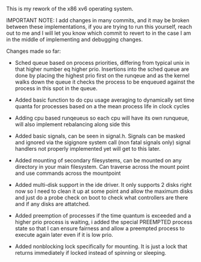 This is my rework of the x86 xv6 operating system.

IMPORTANT NOTE: I add changes in many commits, and it may be broken between these implementations, if you are trying to run this yourself, reach out to me and I will let you know which commit to revert to in the case I am
in the middle of implementing and debugging changes.

Changes made so far:

  - Sched queue based on process priorities, differing from typical unix in that higher number eq higher prio. 
    Insertions into the sched queue are done by placing the highest prio first on the runqeue and as the kernel walks
    down the queue it checks the process to be enqueued against the process in this spot in the queue.

  - Added basic function to do cpu usage averaging to dynamically set time quanta for processes based on a the mean process life in clock cycles 
    
  - Adding cpu based runqeueus so each cpu will have its own runqueue, will also implement rebalancing along side this

  - Added basic signals, can be seen in signal.h. Signals can be masked and ignored via the sigignore system call (non fatal signals only)
    signal handlers not properly implemented yet will get to this later.

  - Added mounting of secondary filesystems, can be mounted on any directory in your main filesystem. Can traverse across the mount point and use commands
    across the mountpoint

  - Added multi-disk support in the ide driver. It only supports 2 disks right now so I need to clean it up at some point and allow the maximum disks and just do a probe check
    on boot to check what controllers are there and if any disks are attatched.

  - Added preemption of processes if the time quantum is exceeded and a higher prio process is waiting, i added the special PREEMPTED process state so that I can ensure fairness
    and allow a preempted process to execute again later even if it is low prio.

  - Added nonblocking lock specifically for mounting. It is just a lock that returns immediately if locked instead of spinning or sleeping.
